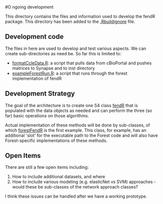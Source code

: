 #O ngoing development

This directory contains the files and information used to develop the fendR package. This directory has been added to the [.Rbuildignore](../.Rbuildignore) file.

## Development code
The files in here are used to develop and test various aspects. We can create sub-directories as need be. So far this is limited to:
* [formatCcleData.R](formatCcleData.R): a script that pulls data from cBioPortal and pushes matrices to Synapse and to inst directory
* [exampleForestRun.R](exampleForestRun.R): a script that runs through the forest implementation of fendR

## Development Strategy
The goal of the architecture is to create one S4 class [fendR](../R/fendR.R) that is populated with the data objects as needed and can perform the three (so far) basic operations on those algorithms. 

Actual implementation of these methods will be done by sub-classes, of which [forestFendR](../R/forestFendR.R) is the first example. This class, for example, has an additional 'slot' for the executable path to the Forest code and will also have Forest-specific implementations of these methods. 

## Open Items
There are still a few open items including:
1. How to include additional datasets, and where
2. How to include various modeling (e.g. elasticNet vs SVM) approaches - would these be sub-classes of the network approach classes?

I think these issues can be handled after we have a working prototype.




